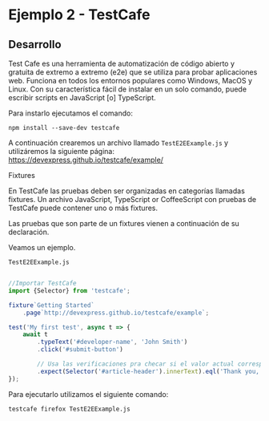 # Ejemplo 2 - TestCafe

## Desarrollo

Test Cafe es una herramienta de automatización de código abierto y gratuita de extremo a extremo (e2e) que se utiliza
para probar aplicaciones web. Funciona en todos los entornos populares como Windows, MacOS y Linux. Con su
característica fácil de instalar en un solo comando, puede escribir scripts en JavaScript [o] TypeScript.

Para instarlo ejecutamos el comando:

`npm install --save-dev testcafe`

A continuación crearemos un archivo llamado `TestE2EExample.js` y utilizáremos la siguiente
página: https://devexpress.github.io/testcafe/example/

Fixtures

En TestCafe las pruebas deben ser organizadas en categorías llamadas fixtures. Un archivo JavaScript, TypeScript or
CoffeeScript con pruebas de TestCafe puede contener uno o más fixtures.

Las pruebas que son parte de un fixtures vienen a continuación de su declaración.

Veamos un ejemplo.

`TestE2EExample.js`

```javascript

//Importar TestCafe
import {Selector} from 'testcafe';

fixture`Getting Started`
    .page`http://devexpress.github.io/testcafe/example`;

test('My first test', async t => {
    await t
        .typeText('#developer-name', 'John Smith')
        .click('#submit-button')

        // Usa las verificaciones pra checar si el valor actual corresponde con el vlaor esperado
        .expect(Selector('#article-header').innerText).eql('Thank you, John Smith!');
});


```

Para ejecutarlo utilizamos el siguiente comando:

`testcafe firefox TestE2EExample.js`

